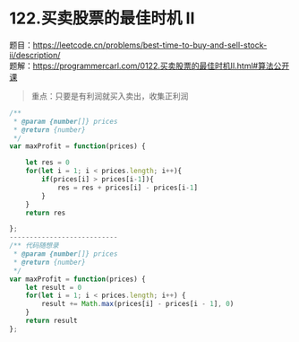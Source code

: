 # 122.买卖股票的最佳时机 II 

题目：https://leetcode.cn/problems/best-time-to-buy-and-sell-stock-ii/description/     
题解：https://programmercarl.com/0122.买卖股票的最佳时机II.html#算法公开课       


> 重点：只要是有利润就买入卖出，收集正利润        

```js
/**
 * @param {number[]} prices
 * @return {number}
 */
var maxProfit = function(prices) {

    let res = 0 
    for(let i = 1; i < prices.length; i++){
        if(prices[i] > prices[i-1]){
            res = res + prices[i] - prices[i-1]
        }
    }
    return res

};
---------------------------
/** 代码随想录
 * @param {number[]} prices
 * @return {number}
 */
var maxProfit = function(prices) {
    let result = 0
    for(let i = 1; i < prices.length; i++) {
        result += Math.max(prices[i] - prices[i - 1], 0)
    }
    return result
};
```



